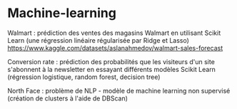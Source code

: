 # Machine-learning

Walmart : prédiction des ventes des magasins Walmart en utilisant Scikit Learn (une régression linéaire régularisée par Ridge et Lasso)
https://www.kaggle.com/datasets/aslanahmedov/walmart-sales-forecast

Conversion rate : prédiction des probabilités que les visiteurs d'un site s'abonnent à la newsletter en essayant différents modèles Scikit Learn (régression logistique, random forest, decision tree)

North Face : problème de NLP - modèle de machine learning non supervisé (création de clusters à l'aide de DBScan)

